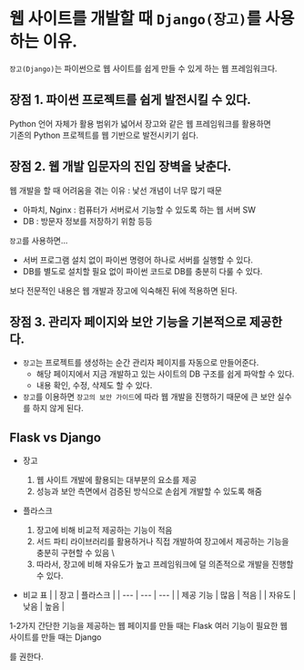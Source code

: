 # 웹 사이트를 개발할 때 `Django(장고)`를 사용하는 이유. 

`장고(Django)`는 파이썬으로 웹 사이트를 쉽게 만들 수 있게 하는 웹 프레임워크다. 

## 장점 1. 파이썬 프로젝트를 쉽게 발전시킬 수 있다. 

Python 언어 자체가 활용 범위가 넓어서 장고와 같은 웹 프레임워크를 활용하면  
기존의 Python 프로젝트를 웹 기반으로 발전시키기 쉽다. 

## 장점 2. 웹 개발 입문자의 진입 장벽을 낮춘다. 

웹 개발을 할 때 어려움을 겪는 이유 : 낯선 개념이 너무 많기 때문

- 아파치, Nginx : 컴퓨터가 서버로서 기능할 수 있도록 하는 웹 서버 SW
- DB : 방문자 정보를 저장하기 위함
등등 

`장고`를 사용하면...
- 서버 프로그램 설치 없이 파이썬 명령어 하나로 서버를 실행할 수 있다.
- DB를 별도로 설치할 필요 없이 파이썬 코드로 DB를 충분히 다룰 수 있다.

보다 전문적인 내용은 웹 개발과 장고에 익숙해진 뒤에 적용하면 된다. 

## 장점 3. 관리자 페이지와 보안 기능을 기본적으로 제공한다. 

- `장고`는 프로젝트를 생성하는 순간 관리자 페이지를 자동으로 만들어준다.
  - 해당 페이지에서 지금 개발하고 있는 사이트의 DB 구조를 쉽게 파악할 수 있다.
  - 내용 확인, 수정, 삭제도 할 수 있다.
- `장고`를 이용하면 `장고의 보안 가이드`에 따라 웹 개발을 진행하기 때문에 큰 보안 실수를 하지 않게 된다.

## Flask vs Django 

- 장고
  1. 웹 사이트 개발에 활용되는 대부분의 요소를 제공
  2. 성능과 보안 측면에서 검증된 방식으로 손쉽게 개발할 수 있도록 해줌
- 플라스크
  1. 장고에 비해 비교적 제공하는 기능이 적음
  2. 서드 파티 라이브러리를 활용하거나 직접 개발하여 장고에서 제공하는 기능을 충분히 구현할 수 있음 \
  3. 따라서, 장고에 비해 자유도가 높고 프레임워크에 덜 의존적으로 개발을 진행할 수 있다. 

- 비교 표
| | 장고 | 플라스크 |
| --- | --- | --- |
| 제공 기능 | 많음 | 적음 |
| 자유도 | 낮음 | 높음 |

1-2가지 간단한 기능을 제공하는 웹 페이지를 만들 때는 Flask 
여러 기능이 필요한 웹 사이트를 만들 때는 Django

를 권한다. 

